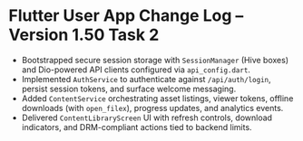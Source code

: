 # Flutter User App Change Log – Version 1.50 Task 2

- Bootstrapped secure session storage with `SessionManager` (Hive boxes) and Dio-powered API clients configured via `api_config.dart`.
- Implemented `AuthService` to authenticate against `/api/auth/login`, persist session tokens, and surface welcome messaging.
- Added `ContentService` orchestrating asset listings, viewer tokens, offline downloads (with `open_filex`), progress updates, and analytics events.
- Delivered `ContentLibraryScreen` UI with refresh controls, download indicators, and DRM-compliant actions tied to backend limits.
